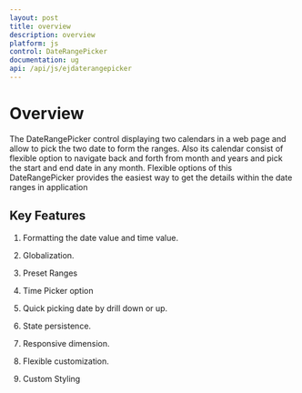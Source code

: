 ```yaml
---
layout: post
title: overview
description: overview
platform: js
control: DateRangePicker
documentation: ug
api: /api/js/ejdaterangepicker
---
```


# Overview

The DateRangePicker control displaying two calendars in a web page and allow to pick the two date to form the ranges. Also its calendar consist of flexible option to navigate back and forth from month and years and pick the start and end date in any month. Flexible options of this DateRangePicker provides the easiest way to get the details within the date ranges in application

## Key Features

1. Formatting the date value and time value.

2. Globalization.

3. Preset Ranges

4. Time Picker option

5. Quick picking date by drill down or up.

6. State persistence.

7. Responsive dimension.

8. Flexible customization.

9. Custom Styling

